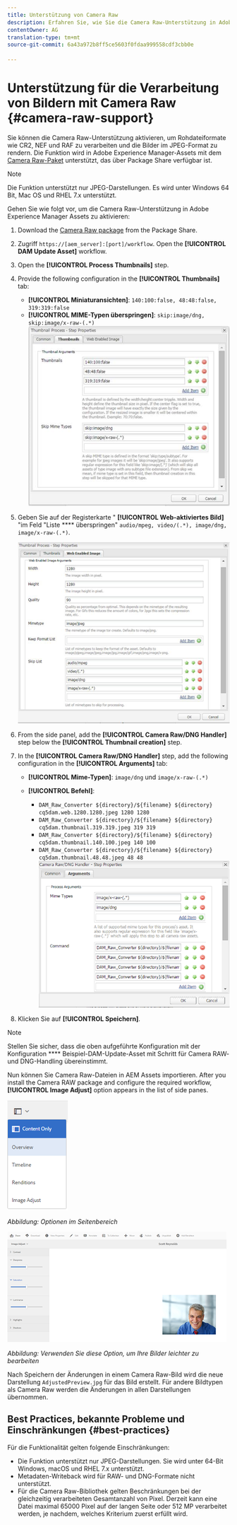 ```yaml
---
title: Unterstützung von Camera Raw
description: Erfahren Sie, wie Sie die Camera Raw-Unterstützung in Adobe Experience Manager Assets aktivieren.
contentOwner: AG
translation-type: tm+mt
source-git-commit: 6a43a972b8ff5ce5603f0fdaa999558cdf3cbb0e

---
```



# Unterstützung für die Verarbeitung von Bildern mit Camera Raw {#camera-raw-support}

Sie können die Camera Raw-Unterstützung aktivieren, um Rohdateiformate wie CR2, NEF und RAF zu verarbeiten und die Bilder im JPEG-Format zu rendern. Die Funktion wird in Adobe Experience Manager-Assets mit dem [Camera Raw-Paket](https://www.adobeaemcloud.com/content/marketplace/marketplaceProxy.html?packagePath=/content/companies/public/adobe/packages/aem630/product/assets/aem-assets-cameraraw-pkg) unterstützt, das über Package Share verfügbar ist.

>[!NOTE]
>
>Die Funktion unterstützt nur JPEG-Darstellungen. Es wird unter Windows 64 Bit, Mac OS und RHEL 7.x unterstützt.

Gehen Sie wie folgt vor, um die Camera Raw-Unterstützung in Adobe Experience Manager Assets zu aktivieren:

1. Download the [Camera Raw package](https://www.adobeaemcloud.com/content/marketplace/marketplaceProxy.html?packagePath=/content/companies/public/adobe/packages/aem630/product/assets/aem-assets-cameraraw-pkg) from the Package Share.

1. Zugriff `https://[aem_server]:[port]/workflow`. Open the **[!UICONTROL DAM Update Asset]** workflow.

1. Open the **[!UICONTROL Process Thumbnails]** step.

1. Provide the following configuration in the **[!UICONTROL Thumbnails]** tab:

   * **[!UICONTROL Miniaturansichten]**: `140:100:false, 48:48:false, 319:319:false`
   * **[!UICONTROL MIME-Typen überspringen]**: `skip:image/dng, skip:image/x-raw-(.*)`
   ![CHlimage](assets/chlimage_1-334.png)

1. Geben Sie auf der Registerkarte &quot; **[!UICONTROL Web-aktiviertes Bild]** &quot;im Feld &quot;Liste **** überspringen&quot; `audio/mpeg, video/(.*), image/dng, image/x-raw-(.*)`.

   ![CHlimage](assets/chlimage_1-335.png)

1. From the side panel, add the **[!UICONTROL Camera Raw/DNG Handler]** step below the **[!UICONTROL Thumbnail creation]** step.

1. In the **[!UICONTROL Camera Raw/DNG Handler]** step, add the following configuration in the **[!UICONTROL Arguments]** tab:

   * **[!UICONTROL Mime-Typen]**: `image/dng` und `image/x-raw-(.*)`
   * **[!UICONTROL Befehl]**:

      * `DAM_Raw_Converter ${directory}/${filename} ${directory} cq5dam.web.1280.1280.jpeg 1280 1280`
      * `DAM_Raw_Converter ${directory}/${filename} ${directory} cq5dam.thumbnail.319.319.jpeg 319 319`
      * `DAM_Raw_Converter ${directory}/${filename} ${directory} cq5dam.thumbnail.140.100.jpeg 140 100`
      * `DAM_Raw_Converter ${directory}/${filename} ${directory} cq5dam.thumbnail.48.48.jpeg 48 48`
   ![chlimage_1-336](assets/chlimage_1-336.png)

1. Klicken Sie auf **[!UICONTROL Speichern]**.

>[!NOTE]
>
>Stellen Sie sicher, dass die oben aufgeführte Konfiguration mit der Konfiguration **** Beispiel-DAM-Update-Asset mit Schritt für Camera RAW- und DNG-Handling übereinstimmt.

Nun können Sie Camera Raw-Dateien in AEM Assets importieren. After you install the Camera RAW package and configure the required workflow, **[!UICONTROL Image Adjust]** option appears in the list of side panes.

![chlimage_1-337](assets/chlimage_1-337.png)

*Abbildung: Optionen im Seitenbereich*

![chlimage_1-338](assets/chlimage_1-338.png)

*Abbildung: Verwenden Sie diese Option, um Ihre Bilder leichter zu bearbeiten*

Nach Speichern der Änderungen in einem Camera Raw-Bild wird die neue Darstellung `AdjustedPreview.jpg` für das Bild erstellt. Für andere Bildtypen als Camera Raw werden die Änderungen in allen Darstellungen übernommen.

## Best Practices, bekannte Probleme und Einschränkungen {#best-practices}

Für die Funktionalität gelten folgende Einschränkungen:

* Die Funktion unterstützt nur JPEG-Darstellungen. Sie wird unter 64-Bit Windows, macOS und RHEL 7.x unterstützt.
* Metadaten-Writeback wird für RAW- und DNG-Formate nicht unterstützt.
* Für die Camera Raw-Bibliothek gelten Beschränkungen bei der gleichzeitig verarbeiteten Gesamtanzahl von Pixel. Derzeit kann eine Datei maximal 65000 Pixel auf der langen Seite oder 512 MP verarbeitet werden, je nachdem, welches Kriterium zuerst erfüllt wird.
